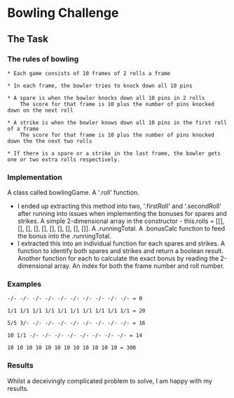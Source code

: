 Bowling Challenge
=================

## The Task

### The rules of bowling

```
* Each game consists of 10 frames of 2 rolls a frame

* In each frame, the bowler tries to knock down all 10 pins

* A spare is when the bowler knocks down all 10 pins in 2 rolls
    The score for that frame is 10 plus the number of pins knocked down on the next roll

* A strike is when the bowler knows down all 10 pins in the first roll of a frame
    The score for that frame is 10 plus the number of pins knocked down the the next two rolls

* If there is a spare or a strike in the last frame, the bowler gets one or two extra rolls respectively.
```

### Implementation

A class called bowlingGame.
A '.roll' function.
* I ended up extracting this method into two, '.firstRoll' and '.secondRoll' after running into issues
when implementing the bonuses for spares and strikes.
A simple 2-dimensional array in the constructor - this.rolls = [[], [], [], [], [], [], [], [], [], []].
A .runningTotal.
A .bonusCalc function to feed the bonus into the .runningTotal.
* I extracted this into an individual function for each spares and strikes.
A function to identify both spares and strikes and return a boolean result.
Another function for each to calculate the exact bonus by reading the 2-dimensional array.
An index for both the frame number and roll number.


### Examples

```
-/- -/- -/- -/- -/- -/- -/- -/- -/- -/- = 0

1/1 1/1 1/1 1/1 1/1 1/1 1/1 1/1 1/1 1/1 = 20

5/5 3/- -/- -/- -/- -/- -/- -/- -/- -/- = 16

10 1/1 -/- -/- -/- -/- -/- -/- -/- -/- = 14

10 10 10 10 10 10 10 10 10 10 10 10 = 300
```

### Results

Whilst a deceivingly complicated problem to solve, I am happy with my results.

